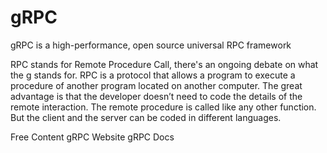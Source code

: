 # gRPC

gRPC is a high-performance, open source universal RPC framework

RPC stands for Remote Procedure Call, there's an ongoing debate on what the g stands for. RPC is a protocol that allows a program to execute a procedure of another program located on another computer. The great advantage is that the developer doesn’t need to code the details of the remote interaction. The remote procedure is called like any other function. But the client and the server can be coded in different languages.

<ResourceGroupTitle>Free Content</ResourceGroupTitle>
<BadgeLink colorScheme='blue' badgeText='Official Website' href='https://grpc.io/'>gRPC Website</BadgeLink>
<BadgeLink colorScheme='blue' badgeText='Docs' href='https://grpc.io/docs/'>gRPC Docs</BadgeLink>
